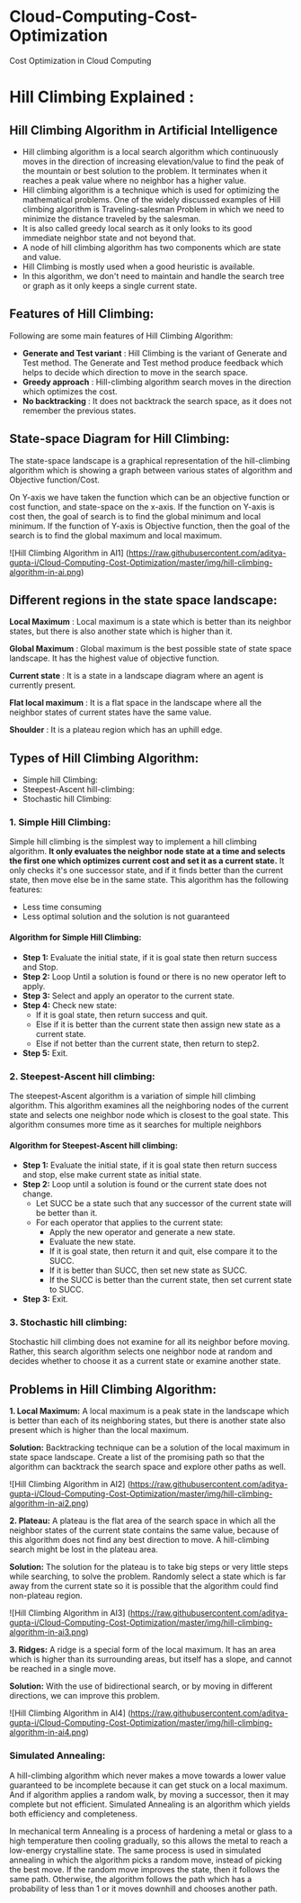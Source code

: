 # Cloud-Computing-Cost-Optimization
Cost Optimization in Cloud Computing 


# Hill Climbing Explained : 

## Hill Climbing Algorithm in Artificial Intelligence
- Hill climbing algorithm is a local search algorithm which continuously moves in the direction of increasing elevation/value to find the peak of the mountain or best solution to the problem. It terminates when it reaches a peak value where no neighbor has a higher value.
- Hill climbing algorithm is a technique which is used for optimizing the mathematical problems. One of the widely discussed examples of Hill climbing algorithm is Traveling-salesman Problem in which we need to minimize the distance traveled by the salesman.
- It is also called greedy local search as it only looks to its good immediate neighbor state and not beyond that.
- A node of hill climbing algorithm has two components which are state and value.
- Hill Climbing is mostly used when a good heuristic is available.
- In this algorithm, we don't need to maintain and handle the search tree or graph as it only keeps a single current state.

## Features of Hill Climbing:
Following are some main features of Hill Climbing Algorithm:

- **Generate and Test variant** : Hill Climbing is the variant of Generate and Test method. The Generate and Test method produce feedback which helps to decide which direction to move in the search space.
- **Greedy approach** : Hill-climbing algorithm search moves in the direction which optimizes the cost.
- **No backtracking** : It does not backtrack the search space, as it does not remember the previous states.
## State-space Diagram for Hill Climbing:
The state-space landscape is a graphical representation of the hill-climbing algorithm which is showing a graph between various states of algorithm and Objective function/Cost.

On Y-axis we have taken the function which can be an objective function or cost function, and state-space on the x-axis. If the function on Y-axis is cost then, the goal of search is to find the global minimum and local minimum. If the function of Y-axis is Objective function, then the goal of the search is to find the global maximum and local maximum.

![Hill Climbing Algorithm in AI1]
(https://raw.githubusercontent.com/aditya-gupta-i/Cloud-Computing-Cost-Optimization/master/img/hill-climbing-algorithm-in-ai.png)

## Different regions in the state space landscape:
**Local Maximum** : Local maximum is a state which is better than its neighbor states, but there is also another state which is higher than it.

**Global Maximum** : Global maximum is the best possible state of state space landscape. It has the highest value of objective function.

**Current state** : It is a state in a landscape diagram where an agent is currently present.

**Flat local maximum** : It is a flat space in the landscape where all the neighbor states of current states have the same value.

**Shoulder** : It is a plateau region which has an uphill edge.

## Types of Hill Climbing Algorithm:
- Simple hill Climbing:
- Steepest-Ascent hill-climbing:
- Stochastic hill Climbing:

### 1. Simple Hill Climbing:
Simple hill climbing is the simplest way to implement a hill climbing algorithm. **It only evaluates the neighbor node state at a time and selects the first one which optimizes current cost and set it as a current state.** It only checks it's one successor state, and if it finds better than the current state, then move else be in the same state. This algorithm has the following features:

- Less time consuming
- Less optimal solution and the solution is not guaranteed
#### Algorithm for Simple Hill Climbing:
- **Step 1:** Evaluate the initial state, if it is goal state then return success and Stop.
- **Step 2:** Loop Until a solution is found or there is no new operator left to apply.
- **Step 3:** Select and apply an operator to the current state.
- **Step 4:** Check new state:
    - If it is goal state, then return success and quit.
    - Else if it is better than the current state then assign new state as a current state.
    - Else if not better than the current state, then return to step2.
- **Step 5:** Exit.
### 2. Steepest-Ascent hill climbing:
The steepest-Ascent algorithm is a variation of simple hill climbing algorithm. This algorithm examines all the neighboring nodes of the current state and selects one neighbor node which is closest to the goal state. This algorithm consumes more time as it searches for multiple neighbors

#### Algorithm for Steepest-Ascent hill climbing:
- **Step 1:** Evaluate the initial state, if it is goal state then return success and stop, else make current state as initial state.
- **Step 2:** Loop until a solution is found or the current state does not change.
    - Let SUCC be a state such that any successor of the current state will be better than it.
    - For each operator that applies to the current state:
        - Apply the new operator and generate a new state.
        - Evaluate the new state.
        - If it is goal state, then return it and quit, else compare it to the SUCC.
        - If it is better than SUCC, then set new state as SUCC.
        - If the SUCC is better than the current state, then set current state to SUCC.
- **Step 3:** Exit.
### 3. Stochastic hill climbing:
Stochastic hill climbing does not examine for all its neighbor before moving. Rather, this search algorithm selects one neighbor node at random and decides whether to choose it as a current state or examine another state.

## Problems in Hill Climbing Algorithm:
**1. Local Maximum:** A local maximum is a peak state in the landscape which is better than each of its neighboring states, but there is another state also present which is higher than the local maximum.

**Solution:** Backtracking technique can be a solution of the local maximum in state space landscape. Create a list of the promising path so that the algorithm can backtrack the search space and explore other paths as well.


![Hill Climbing Algorithm in AI2]
(https://raw.githubusercontent.com/aditya-gupta-i/Cloud-Computing-Cost-Optimization/master/img/hill-climbing-algorithm-in-ai2.png)


**2. Plateau:** A plateau is the flat area of the search space in which all the neighbor states of the current state contains the same value, because of this algorithm does not find any best direction to move. A hill-climbing search might be lost in the plateau area.

**Solution:** The solution for the plateau is to take big steps or very little steps while searching, to solve the problem. Randomly select a state which is far away from the current state so it is possible that the algorithm could find non-plateau region.


![Hill Climbing Algorithm in AI3]
(https://raw.githubusercontent.com/aditya-gupta-i/Cloud-Computing-Cost-Optimization/master/img/hill-climbing-algorithm-in-ai3.png)

**3. Ridges:** A ridge is a special form of the local maximum. It has an area which is higher than its surrounding areas, but itself has a slope, and cannot be reached in a single move.

**Solution:** With the use of bidirectional search, or by moving in different directions, we can improve this problem.


![Hill Climbing Algorithm in AI4]
(https://raw.githubusercontent.com/aditya-gupta-i/Cloud-Computing-Cost-Optimization/master/img/hill-climbing-algorithm-in-ai4.png)

### Simulated Annealing:
A hill-climbing algorithm which never makes a move towards a lower value guaranteed to be incomplete because it can get stuck on a local maximum. And if algorithm applies a random walk, by moving a successor, then it may complete but not efficient. Simulated Annealing is an algorithm which yields both efficiency and completeness.

In mechanical term Annealing is a process of hardening a metal or glass to a high temperature then cooling gradually, so this allows the metal to reach a low-energy crystalline state. The same process is used in simulated annealing in which the algorithm picks a random move, instead of picking the best move. If the random move improves the state, then it follows the same path. Otherwise, the algorithm follows the path which has a probability of less than 1 or it moves downhill and chooses another path.
